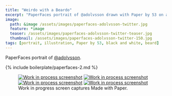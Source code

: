 ```yaml
---
title: "Weirdo with a Beardo"
excerpt: "PaperFaces portrait of @adolvsson drawn with Paper by 53 on an iPad."
image: 
  path: &image /assets/images/paperfaces-adolvsson-twitter.jpg 
  feature: *image
  teaser: /assets/images/paperfaces-adolvsson-twitter-teaser.jpg
  thumbnail: /assets/images/paperfaces-adolvsson-twitter-150.jpg
tags: [portrait, illustration, Paper by 53, black and white, beard]
---
```


PaperFaces portrait of [@adolvsson](https://twitter.com/adolvsson).

{% include boilerplate/paperfaces-2.md %}

<figure class="third">
  <a href="/assets/images/paperfaces-adolvsson-process-1-lg.jpg"><img src="/assets/images/paperfaces-adolvsson-process-1-600.jpg" alt="Work in process screenshot"></a>
  <a href="/assets/images/paperfaces-adolvsson-process-2-lg.jpg"><img src="/assets/images/paperfaces-adolvsson-process-2-600.jpg" alt="Work in process screenshot"></a>
  <a href="/assets/images/paperfaces-adolvsson-process-3-lg.jpg"><img src="/assets/images/paperfaces-adolvsson-process-3-600.jpg" alt="Work in process screenshot"></a>
  <a href="/assets/images/paperfaces-adolvsson-process-4-lg.jpg"><img src="/assets/images/paperfaces-adolvsson-process-4-600.jpg" alt="Work in process screenshot"></a>
  <figcaption>Work in progress screen captures Made with Paper.</figcaption>
</figure>
